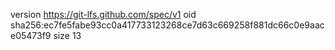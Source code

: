 version https://git-lfs.github.com/spec/v1
oid sha256:ec7fe5fabe93cc0a417733123268ce7d63c669258f881dc66c0e9aace05473f9
size 13
